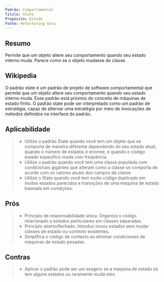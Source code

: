 ```yaml
---
Padrão: Comportamental
Título: State
Propósito: Estudo
Fonte: Refactoring Guru
---
```


## Resumo
Permite que um objeto altere seu comportamento quando seu estado interno muda. Parece como se o objeto mudasse de classe.


## Wikipedia

O padrão state é um padrão de projeto de software comportamental que permite que um objeto altere seu comportamento quando seu estado interno muda. Esse 
padrão está próximo do conceito de máquinas de estado finito. O padrão state pode ser interpretado como um padrão de estratégia, capaz de alternar uma
estratégia por meio de invocações de métodos definidos na interface do padrão.


## Aplicabilidade

> * Utilize o padrão State quando você tem um objeto que se comporta de maneira diferente dependendo do seu estado atual, quando o número de estados é enorme, e
>  quando o código estado específico muda com frequência.
> * Utilize o padrão quando você tem uma classe populada com condicionais gigantes que alteram como a classe se comporta de acordo com os valores atuais dos campos
>  da classe.
> * Utilize o State quando você tem muito código duplicado em muitos estados parecidos e transições de uma máquina de estado baseada em condições.


## Prós

> * Princípio de responsabilidade única. Organiza o código relacionado a estados particulares em classes separadas.
> * Princípio aberto/fechado. Introduz novos estados sem mudar classes de estado ou contexto existentes.
> * Simplifica o código de contexto ao eliminar condicionais de máquinas de estado pesadas.


## Contras

> * Aplicar o padrão pode ser um exagero se a máquina de estado só tem alguns estados ou raramente muda eles.
